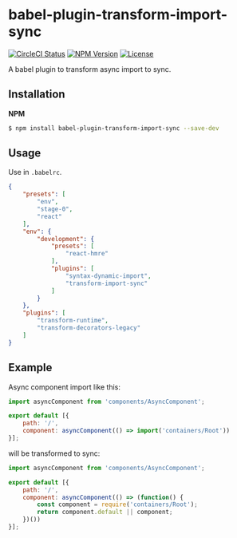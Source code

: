# babel-plugin-transform-import-sync

[![CircleCI Status][circleci-image]][circleci-url]
[![NPM Version][npm-image]][npm-url]
[![License][license-image]][npm-url]

[circleci-image]: https://circleci.com/gh/fatalxiao/babel-plugin-transform-import-sync.svg?longCache=true&style=shield&circle-token=:circle-token
[circleci-url]: https://circleci.com/gh/fatalxiao/babel-plugin-transform-import-sync
[npm-image]: https://img.shields.io/npm/v/babel-plugin-transform-import-sync.svg?longCache=true&style=flat-square
[npm-url]: https://npmjs.org/package/babel-plugin-transform-import-sync
[license-image]: https://img.shields.io/npm/l/babel-plugin-transform-import-sync.svg?longCache=true&style=flat-square

A babel plugin to transform async import to sync.

## Installation

**NPM**

```bash
$ npm install babel-plugin-transform-import-sync --save-dev
```

## Usage

Use in `.babelrc`.

```json
{
    "presets": [
        "env",
        "stage-0",
        "react"
    ],
    "env": {
        "development": {
            "presets": [
                "react-hmre"
            ],
            "plugins": [
                "syntax-dynamic-import",
                "transform-import-sync"
            ]
        }
    },
    "plugins": [
        "transform-runtime",
        "transform-decorators-legacy"
    ]
}
```

## Example

Async component import like this:

```js
import asyncComponent from 'components/AsyncComponent';

export default [{
    path: '/',
    component: asyncComponent(() => import('containers/Root'))
}];
```

will be transformed to sync:

```js
import asyncComponent from 'components/AsyncComponent';

export default [{
    path: '/',
    component: asyncComponent(() => (function() {
        const component = require('containers/Root');
        return component.default || component;
    })())
}];
```